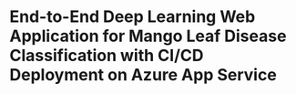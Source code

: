 # End-to-End Deep Learning Web Application for Mango Leaf Disease Classification with CI/CD Deployment on Azure App Service
